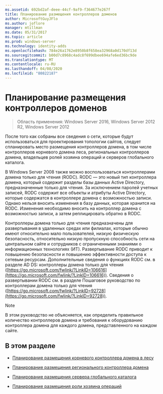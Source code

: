 ```yaml
---
ms.assetid: 692bd2af-deee-44cf-9af9-f364677e267f
title: Планирование размещения контроллеров доменов
author: MicrosoftGuyJFlo
ms.author: joflore
manager: mtillman
ms.date: 05/31/2017
ms.topic: article
ms.prod: windows-server
ms.technology: identity-adds
ms.openlocfilehash: 784e26a1762e8950b8f658ea32968a0d170df13d
ms.sourcegitcommit: b00d7c8968c4adc8f699dbee694afe6ed36bc9de
ms.translationtype: MT
ms.contentlocale: ru-RU
ms.lasthandoff: 04/08/2020
ms.locfileid: "80822187"
---
```

# <a name="planning-domain-controller-placement"></a>Планирование размещения контроллеров доменов

>Область применения: Windows Server 2016, Windows Server 2012 R2, Windows Server 2012

После того как собраны все сведения о сети, которые будут использоваться для проектирования топологии сайтов, следует спланировать место размещения контроллеров домена, в том числе контроллеров корневого домена леса, региональных контроллеров домена, владельцев ролей хозяина операций и серверов глобального каталога.  
  
В Windows Server 2008 также можно воспользоваться контроллерами домена только для чтения (RODC). RODC — это новый тип контроллера домена, который содержит разделы базы данных Active Directory, предназначенные только для чтения. За исключением паролей учетных записей, RODC содержит все объекты и атрибуты Active Directory, которые содержатся в контроллере домена с возможностью записи. Однако нельзя вносить изменения в базу данных, которая хранится на RODC. Изменения необходимо вносить на контроллер домена с возможностью записи, а затем реплицировать обратно в RODC.  
  
Контроллеры домена только для чтения предназначены для развертывания в удаленных средах или филиалах, которые обычно имеют относительно мало пользователей, низкую физическую безопасность, относительно низкую пропускную способность сети на центральном сайте и сотрудников с ограниченными знаниями о информационных технологиях (ИТ). Развертывание RODC приводит к повышению безопасности и повышению эффективности доступа к сетевым ресурсам. Дополнительные сведения о функциях RODC см. в разделе AD DS: контроллеры домена только для чтения ([https://go.microsoft.com/fwlink/?LinkID=106616](https://go.microsoft.com/fwlink/?LinkID=106616)). Сведения о развертывании RODC см. в разделе Пошаговое руководство по контроллерам домена только для чтения ([https://go.microsoft.com/fwlink/?LinkID=92728](https://go.microsoft.com/fwlink/?LinkID=92728)).  
  
> [!NOTE]  
> В этом руководство не объясняется, как определить правильное количество контроллеров домена и требования к оборудованию контроллера домена для каждого домена, представленного на каждом сайте.  
  
## <a name="in-this-section"></a>В этом разделе  
  
-   [Планирование размещения корневого контроллера домена в лесу](../../ad-ds/plan/Planning-Forest-Root-Domain-Controller-Placement.md)  
  
-   [Планирование размещения регионального контроллера домена](../../ad-ds/plan/Planning-Regional-Domain-Controller-Placement.md)  
  
-   [Планирование размещения сервера глобального каталога](../../ad-ds/plan/Planning-Global-Catalog-Server-Placement.md)  
  
-   [Планирование размещения роли хозяина операций](../../ad-ds/plan/Planning-Operations-Master-Role-Placement.md)  
  


